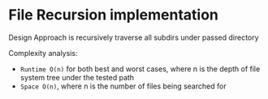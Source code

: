 
# File Recursion implementation
Design Approach is recursively traverse all subdirs under passed directory 

Complexity analysis:
* `Runtime O(n)` for both best and worst cases, where n is the depth of file system tree under the tested path
* `Space O(n)`, where n is the number of files being searched for
